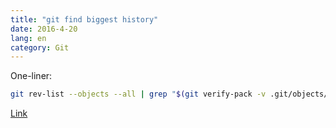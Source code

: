 ```yaml
---
title: "git find biggest history"
date: 2016-4-20
lang: en
category: Git
---
```


One-liner:
```sh
git rev-list --objects --all | grep "$(git verify-pack -v .git/objects/pack/*.idx | sort -k 3 -n | tail -10 | awk '{print$1}')"
```

[Link](http://stackoverflow.com/questions/10622179/how-to-find-identify-large-files-commits-in-git-history)
